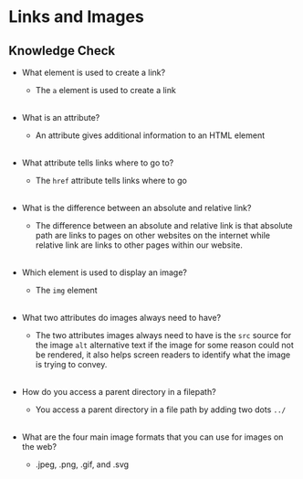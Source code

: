 # Links and Images

## Knowledge Check

- What element is used to create a link?

  - The `a` element is used to create a link
    <br />
    <br />

- What is an attribute?

  - An attribute gives additional information to an HTML element
    <br />
    <br />

- What attribute tells links where to go to?

  - The `href` attribute tells links where to go
    <br />
    <br />

- What is the difference between an absolute and relative link?

  - The difference between an absolute and relative link is that absolute path are links to pages on other websites on the internet while relative link are links to other pages within our website.
    <br />
    <br />

- Which element is used to display an image?

  - The `img` element
    <br />
    <br />

- What two attributes do images always need to have?

  - The two attributes images always need to have is the `src` source for the image `alt` alternative text if the image for some reason could not be rendered, it also helps screen readers to identify what the image is trying to convey.
    <br />
    <br />

- How do you access a parent directory in a filepath?
  - You access a parent directory in a file path by adding two dots `../`
    <br />
    <br />

- What are the four main image formats that you can use for images on the web?

  - .jpeg, .png, .gif, and .svg